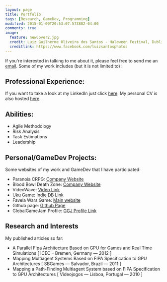 ```yaml
---
layout: page
title: Portfolio
tags: [Research, GameDev, Programming]
modified: 2015-01-09T20:53:07.573882-04:00
comments: true
image:
  feature: newCover2.jpg
  credit: Luiz Guilherme Oliveira dos Santos - Haloween Festival, Dublin, Ireland.
  creditlink: https://www.facebook.com/luizsantosphotos
---
```


If you're interested in talking to me about it, please feel free to send me an <a href="mailto:luiz@kaze.io">email</a>. Some of my work includes (but it is not limited to) :

## Professional Experience:

If you want to take a look at my LinkedIn just click <a href="http://bit.ly/LSantosLinkedInEN"> here</a>. My personal CV is also hosted <a href="http://bit.ly/LuizCV18"> here</a>.

## Abilities:

* Agile Methodology
* Risk Analysis
* Task Estimations
* Leadership

## Personal/GameDev Projects:

Some websites of my work and GameDev that I have participated:

* Paranoia CRPG: <a href="http://www.black-shamrock.com/">Company Website</a>
* Blood Bowl Death Zone: <a href="http://www.black-shamrock.com/">Company Website</a>
* VideoWave: <a href="https://www.youtube.com/watch?v=FxtfNcmPhCQ">Video Link</a>
* Uku Game: <a href="http://bit.ly/uku-indiedb">Indie DB Link</a>
* Favela Wars Game: <a href="http://www.favelawars.com">Main website</a>
* Github page: <a href="http://www.github.com/kazenotenshi">Github Page</a>
* GlobalGameJam Profile: <a href="http://globalgamejam.org/users/kazenotenshi">GGJ Profile Link</a>


## Research and Interests

My published articles so far:

* A Parallel Fipa Architecture Based on GPU for Games and Real Time Simulations [ ICEC – Bremen, Germany — 2012 ]
* Mapping Multiagent Systems Based on FIPA Specification to GPU Architectures [ SBGames — Salvador, Brazil — 2011 ]
* Mapping a Path-Finding Multiagent System based on FIPA Specification to GPU Architectures [ Videojogos — Lisboa, Portugal — 2010 ]
